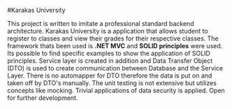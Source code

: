 #Karakas University

This project is written to imitate a professional standard backend architecture.
Karakas University is a application that allows student to register to classes and
view their grades for their respective classes. The framework thats been used is
**.NET MVC** and **SOLID principles** were used. Its possible to find specific examples
to show the application of SOLID principles. Service layer is created in addition
and Data Transfer Object (DTO) is used to create communication between Database
and the Service Layer. There is no automapper for DTO therefore the data is put
on and taken off by DTO's manually. The unit testing is not extensive but utilizes
concepts like mocking. Trivial applications of data security is applied. Open
for further development.
